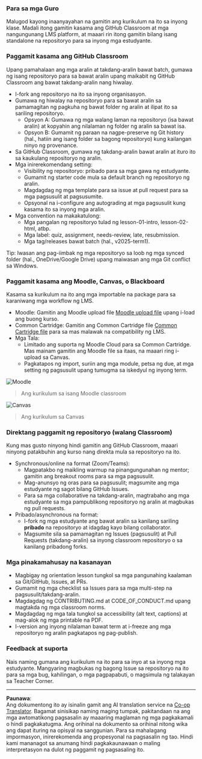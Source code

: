 <!--
CO_OP_TRANSLATOR_METADATA:
{
  "original_hash": "71009af209f81cc01a1f2d324200375f",
  "translation_date": "2025-10-03T10:22:09+00:00",
  "source_file": "for-teachers.md",
  "language_code": "tl"
}
-->
### Para sa mga Guro

Malugod kayong inaanyayahan na gamitin ang kurikulum na ito sa inyong klase. Madali itong gamitin kasama ang GitHub Classroom at mga nangungunang LMS platform, at maaari rin itong gamitin bilang isang standalone na repositoryo para sa inyong mga estudyante.

### Paggamit kasama ang GitHub Classroom

Upang pamahalaan ang mga aralin at takdang-aralin bawat batch, gumawa ng isang repositoryo para sa bawat aralin upang maikabit ng GitHub Classroom ang bawat takdang-aralin nang hiwalay.

- I-fork ang repositoryo na ito sa inyong organisasyon.
- Gumawa ng hiwalay na repositoryo para sa bawat aralin sa pamamagitan ng pagkuha ng bawat folder ng aralin at ilipat ito sa sariling repositoryo.
  - Opsyon A: Gumawa ng mga walang laman na repositoryo (isa bawat aralin) at kopyahin ang nilalaman ng folder ng aralin sa bawat isa.
  - Opsyon B: Gumamit ng paraan na nagpe-preserve ng Git history (hal., hatiin ang isang folder sa bagong repositoryo) kung kailangan ninyo ng provenance.
- Sa GitHub Classroom, gumawa ng takdang-aralin bawat aralin at ituro ito sa kaukulang repositoryo ng aralin.
- Mga inirerekomendang setting:
  - Visibility ng repositoryo: pribado para sa mga gawa ng estudyante.
  - Gumamit ng starter code mula sa default branch ng repositoryo ng aralin.
  - Magdagdag ng mga template para sa issue at pull request para sa mga pagsusulit at pagsusumite.
  - Opsyonal na i-configure ang autograding at mga pagsusulit kung kasama ito sa inyong mga aralin.
- Mga convention na makakatulong:
  - Mga pangalan ng repositoryo tulad ng lesson-01-intro, lesson-02-html, atbp.
  - Mga label: quiz, assignment, needs-review, late, resubmission.
  - Mga tag/releases bawat batch (hal., v2025-term1).

Tip: Iwasan ang pag-iimbak ng mga repositoryo sa loob ng mga synced folder (hal., OneDrive/Google Drive) upang maiwasan ang mga Git conflict sa Windows.

### Paggamit kasama ang Moodle, Canvas, o Blackboard

Kasama sa kurikulum na ito ang mga importable na package para sa karaniwang mga workflow ng LMS.

- Moodle: Gamitin ang Moodle upload file [Moodle upload file](../../../../../../../teaching-files/webdev-moodle.mbz) upang i-load ang buong kurso.
- Common Cartridge: Gamitin ang Common Cartridge file [Common Cartridge file](../../../../../../../teaching-files/webdev-common-cartridge.imscc) para sa mas malawak na compatibility ng LMS.
- Mga Tala:
  - Limitado ang suporta ng Moodle Cloud para sa Common Cartridge. Mas mainam gamitin ang Moodle file sa itaas, na maaari ring i-upload sa Canvas.
  - Pagkatapos ng import, suriin ang mga module, petsa ng due, at mga setting ng pagsusulit upang tumugma sa iskedyul ng inyong term.

![Moodle](../../translated_images/moodle.94eb93d714a50cb2c97435b408017dee224348b61bc86203ffd43a4f4e57b95f.tl.png)
> Ang kurikulum sa isang Moodle classroom

![Canvas](../../translated_images/canvas.fbd605ff8e5b8aff567d398528ce113db304446b90b9cad55c654de3fdfcda34.tl.png)
> Ang kurikulum sa Canvas

### Direktang paggamit ng repositoryo (walang Classroom)

Kung mas gusto ninyong hindi gamitin ang GitHub Classroom, maaari ninyong patakbuhin ang kurso nang direkta mula sa repositoryo na ito.

- Synchronous/online na format (Zoom/Teams):
  - Magpatakbo ng maikling warmup na pinangungunahan ng mentor; gamitin ang breakout rooms para sa mga pagsusulit.
  - Mag-anunsyo ng oras para sa pagsusulit; magsumite ang mga estudyante ng sagot bilang GitHub Issues.
  - Para sa mga collaborative na takdang-aralin, magtrabaho ang mga estudyante sa mga pampublikong repositoryo ng aralin at magbukas ng pull requests.
- Pribado/asynchronous na format:
  - I-fork ng mga estudyante ang bawat aralin sa kanilang sariling **pribado** na repositoryo at idagdag kayo bilang collaborator.
  - Magsumite sila sa pamamagitan ng Issues (pagsusulit) at Pull Requests (takdang-aralin) sa inyong classroom repositoryo o sa kanilang pribadong forks.

### Mga pinakamahusay na kasanayan

- Magbigay ng orientation lesson tungkol sa mga pangunahing kaalaman sa Git/GitHub, Issues, at PRs.
- Gumamit ng mga checklist sa Issues para sa mga multi-step na pagsusulit/takdang-aralin.
- Magdagdag ng CONTRIBUTING.md at CODE_OF_CONDUCT.md upang magtakda ng mga classroom norms.
- Magdagdag ng mga tala tungkol sa accessibility (alt text, captions) at mag-alok ng mga printable na PDF.
- I-version ang inyong nilalaman bawat term at i-freeze ang mga repositoryo ng aralin pagkatapos ng pag-publish.

### Feedback at suporta

Nais naming gumana ang kurikulum na ito para sa inyo at sa inyong mga estudyante. Mangyaring magbukas ng bagong Issue sa repositoryo na ito para sa mga bug, kahilingan, o mga pagpapabuti, o magsimula ng talakayan sa Teacher Corner.

---

**Paunawa**:  
Ang dokumentong ito ay isinalin gamit ang AI translation service na [Co-op Translator](https://github.com/Azure/co-op-translator). Bagamat sinisikap naming maging tumpak, pakitandaan na ang mga awtomatikong pagsasalin ay maaaring maglaman ng mga pagkakamali o hindi pagkakatugma. Ang orihinal na dokumento sa orihinal nitong wika ang dapat ituring na opisyal na sanggunian. Para sa mahalagang impormasyon, inirerekomenda ang propesyonal na pagsasalin ng tao. Hindi kami mananagot sa anumang hindi pagkakaunawaan o maling interpretasyon na dulot ng paggamit ng pagsasaling ito.